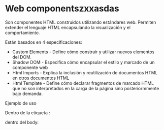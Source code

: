 # Web componentszxxasdas

Son componentes HTML construidos utilizando estándares web. Permiten extender el lenguaje HTML encapsulando la visualización y el comportamiento.

Están basados en 4 especificaciones:

 - Custom Elements - 
	Define cómo construir y utilizar nuevos elementos del DOM.
 - Shadow DOM - 
	Especifica cómo encapsular el estilo y marcado de un componente web
 - Html Imports - 
	Explica la inclusión y reutilización de documentos HTML en otros documentos HTML
 - Html Template -
	Define cómo declarar fragmentos de marcado HTML que no son interpretados en la carga de la página sino posteriormmente bajo demanda.

Ejemplo de uso

Dentro de la etiqueta <head>:

<link rel="import" href="[URL_TO_DEFINITION]/hola-mundo.html" />

dentro del body:

<hola-mundo></hola-mundo>
